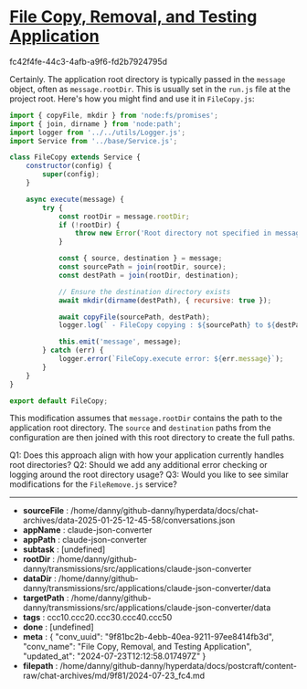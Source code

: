 # [File Copy, Removal, and Testing Application](https://claude.ai/chat/9f81bc2b-4ebb-40ea-9211-97ee8414fb3d)

fc42f4fe-44c3-4afb-a9f6-fd2b7924795d

 Certainly. The application root directory is typically passed in the `message` object, often as `message.rootDir`. This is usually set in the `run.js` file at the project root. Here's how you might find and use it in `FileCopy.js`:

```javascript
import { copyFile, mkdir } from 'node:fs/promises';
import { join, dirname } from 'node:path';
import logger from '../../utils/Logger.js';
import Service from '../base/Service.js';

class FileCopy extends Service {
    constructor(config) {
        super(config);
    }

    async execute(message) {
        try {
            const rootDir = message.rootDir;
            if (!rootDir) {
                throw new Error('Root directory not specified in message');
            }

            const { source, destination } = message;
            const sourcePath = join(rootDir, source);
            const destPath = join(rootDir, destination);

            // Ensure the destination directory exists
            await mkdir(dirname(destPath), { recursive: true });

            await copyFile(sourcePath, destPath);
            logger.log(` - FileCopy copying : ${sourcePath} to ${destPath}`);

            this.emit('message', message);
        } catch (err) {
            logger.error(`FileCopy.execute error: ${err.message}`);
        }
    }
}

export default FileCopy;
```

This modification assumes that `message.rootDir` contains the path to the application root directory. The `source` and `destination` paths from the configuration are then joined with this root directory to create the full paths.

Q1: Does this approach align with how your application currently handles root directories?
Q2: Should we add any additional error checking or logging around the root directory usage?
Q3: Would you like to see similar modifications for the `FileRemove.js` service?

---

* **sourceFile** : /home/danny/github-danny/hyperdata/docs/chat-archives/data-2025-01-25-12-45-58/conversations.json
* **appName** : claude-json-converter
* **appPath** : claude-json-converter
* **subtask** : [undefined]
* **rootDir** : /home/danny/github-danny/transmissions/src/applications/claude-json-converter
* **dataDir** : /home/danny/github-danny/transmissions/src/applications/claude-json-converter/data
* **targetPath** : /home/danny/github-danny/transmissions/src/applications/claude-json-converter/data
* **tags** : ccc10.ccc20.ccc30.ccc40.ccc50
* **done** : [undefined]
* **meta** : {
  "conv_uuid": "9f81bc2b-4ebb-40ea-9211-97ee8414fb3d",
  "conv_name": "File Copy, Removal, and Testing Application",
  "updated_at": "2024-07-23T12:12:58.017497Z"
}
* **filepath** : /home/danny/github-danny/hyperdata/docs/postcraft/content-raw/chat-archives/md/9f81/2024-07-23_fc4.md